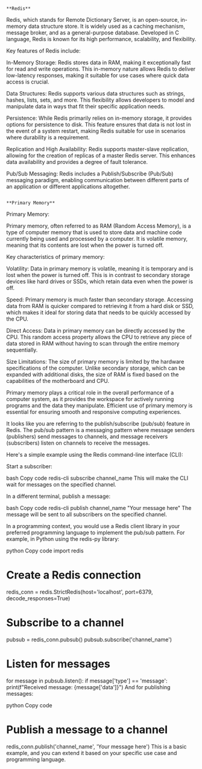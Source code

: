                                                                           **Redis**

                                                                          
Redis, which stands for Remote Dictionary Server, is an open-source, in-memory data structure store. It is widely used as a caching mechanism, message broker, and as a general-purpose database. Developed in C language, Redis is known for its high performance, scalability, and flexibility.

Key features of Redis include:

In-Memory Storage: Redis stores data in RAM, making it exceptionally fast for read and write operations. This in-memory nature allows Redis to deliver low-latency responses, making it suitable for use cases where quick data access is crucial.

Data Structures: Redis supports various data structures such as strings, hashes, lists, sets, and more. This flexibility allows developers to model and manipulate data in ways that fit their specific application needs.

Persistence: While Redis primarily relies on in-memory storage, it provides options for persistence to disk. This feature ensures that data is not lost in the event of a system restart, making Redis suitable for use in scenarios where durability is a requirement.

Replication and High Availability: Redis supports master-slave replication, allowing for the creation of replicas of a master Redis server. This enhances data availability and provides a degree of fault tolerance.

Pub/Sub Messaging: Redis includes a Publish/Subscribe (Pub/Sub) messaging paradigm, enabling communication between different parts of an application or different applications altogether.




                                                                  **Primary Memory**

Primary Memory:

Primary memory, often referred to as RAM (Random Access Memory), is a type of computer memory that is used to store data and machine code currently being used and processed by a computer. It is volatile memory, meaning that its contents are lost when the power is turned off.

Key characteristics of primary memory:

Volatility: Data in primary memory is volatile, meaning it is temporary and is lost when the power is turned off. This is in contrast to secondary storage devices like hard drives or SSDs, which retain data even when the power is off.

Speed: Primary memory is much faster than secondary storage. Accessing data from RAM is quicker compared to retrieving it from a hard disk or SSD, which makes it ideal for storing data that needs to be quickly accessed by the CPU.

Direct Access: Data in primary memory can be directly accessed by the CPU. This random access property allows the CPU to retrieve any piece of data stored in RAM without having to scan through the entire memory sequentially.

Size Limitations: The size of primary memory is limited by the hardware specifications of the computer. Unlike secondary storage, which can be expanded with additional disks, the size of RAM is fixed based on the capabilities of the motherboard and CPU.

Primary memory plays a critical role in the overall performance of a computer system, as it provides the workspace for actively running programs and the data they manipulate. Efficient use of primary memory is essential for ensuring smooth and responsive computing experiences.


It looks like you are referring to the publish/subscribe (pub/sub) feature in Redis. The pub/sub pattern is a messaging pattern where message senders (publishers) send messages to channels, and message receivers (subscribers) listen on channels to receive the messages.

Here's a simple example using the Redis command-line interface (CLI):

Start a subscriber:

bash
Copy code
redis-cli subscribe channel_name
This will make the CLI wait for messages on the specified channel.

In a different terminal, publish a message:

bash
Copy code
redis-cli publish channel_name "Your message here"
The message will be sent to all subscribers on the specified channel.

In a programming context, you would use a Redis client library in your preferred programming language to implement the pub/sub pattern. For example, in Python using the redis-py library:

python
Copy code
import redis

# Create a Redis connection
redis_conn = redis.StrictRedis(host='localhost', port=6379, decode_responses=True)

# Subscribe to a channel
pubsub = redis_conn.pubsub()
pubsub.subscribe('channel_name')

# Listen for messages
for message in pubsub.listen():
    if message['type'] == 'message':
        print(f"Received message: {message['data']}")
And for publishing messages:

python
Copy code
# Publish a message to a channel
redis_conn.publish('channel_name', 'Your message here')
This is a basic example, and you can extend it based on your specific use case and programming language.
